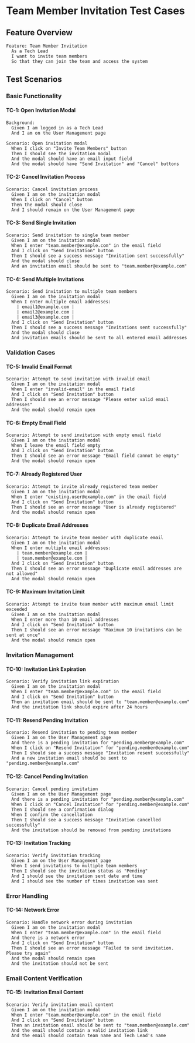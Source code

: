 # Team Member Invitation Test Cases

## Feature Overview
```gherkin
Feature: Team Member Invitation
  As a Tech Lead
  I want to invite team members
  So that they can join the team and access the system
```

## Test Scenarios

### Basic Functionality

#### TC-1: Open Invitation Modal
```gherkin
Background:
  Given I am logged in as a Tech Lead
  And I am on the User Management page

Scenario: Open invitation modal
  When I click on "Invite Team Members" button
  Then I should see the invitation modal
  And the modal should have an email input field
  And the modal should have "Send Invitation" and "Cancel" buttons
```

#### TC-2: Cancel Invitation Process
```gherkin
Scenario: Cancel invitation process
  Given I am on the invitation modal
  When I click on "Cancel" button
  Then the modal should close
  And I should remain on the User Management page
```

#### TC-3: Send Single Invitation
```gherkin
Scenario: Send invitation to single team member
  Given I am on the invitation modal
  When I enter "team.member@example.com" in the email field
  And I click on "Send Invitation" button
  Then I should see a success message "Invitation sent successfully"
  And the modal should close
  And an invitation email should be sent to "team.member@example.com"
```

#### TC-4: Send Multiple Invitations
```gherkin
Scenario: Send invitation to multiple team members
  Given I am on the invitation modal
  When I enter multiple email addresses:
    | email1@example.com |
    | email2@example.com |
    | email3@example.com |
  And I click on "Send Invitation" button
  Then I should see a success message "Invitations sent successfully"
  And the modal should close
  And invitation emails should be sent to all entered email addresses
```

### Validation Cases

#### TC-5: Invalid Email Format
```gherkin
Scenario: Attempt to send invitation with invalid email
  Given I am on the invitation modal
  When I enter "invalid-email" in the email field
  And I click on "Send Invitation" button
  Then I should see an error message "Please enter valid email addresses"
  And the modal should remain open
```

#### TC-6: Empty Email Field
```gherkin
Scenario: Attempt to send invitation with empty email field
  Given I am on the invitation modal
  When I leave the email field empty
  And I click on "Send Invitation" button
  Then I should see an error message "Email field cannot be empty"
  And the modal should remain open
```

#### TC-7: Already Registered User
```gherkin
Scenario: Attempt to invite already registered team member
  Given I am on the invitation modal
  When I enter "existing.user@example.com" in the email field
  And I click on "Send Invitation" button
  Then I should see an error message "User is already registered"
  And the modal should remain open
```

#### TC-8: Duplicate Email Addresses
```gherkin
Scenario: Attempt to invite team member with duplicate email
  Given I am on the invitation modal
  When I enter multiple email addresses:
    | team.member@example.com |
    | team.member@example.com |
  And I click on "Send Invitation" button
  Then I should see an error message "Duplicate email addresses are not allowed"
  And the modal should remain open
```

#### TC-9: Maximum Invitation Limit
```gherkin
Scenario: Attempt to invite team member with maximum email limit exceeded
  Given I am on the invitation modal
  When I enter more than 10 email addresses
  And I click on "Send Invitation" button
  Then I should see an error message "Maximum 10 invitations can be sent at once"
  And the modal should remain open
```

### Invitation Management

#### TC-10: Invitation Link Expiration
```gherkin
Scenario: Verify invitation link expiration
  Given I am on the invitation modal
  When I enter "team.member@example.com" in the email field
  And I click on "Send Invitation" button
  Then an invitation email should be sent to "team.member@example.com"
  And the invitation link should expire after 24 hours
```

#### TC-11: Resend Pending Invitation
```gherkin
Scenario: Resend invitation to pending team member
  Given I am on the User Management page
  And there is a pending invitation for "pending.member@example.com"
  When I click on "Resend Invitation" for "pending.member@example.com"
  Then I should see a success message "Invitation resent successfully"
  And a new invitation email should be sent to "pending.member@example.com"
```

#### TC-12: Cancel Pending Invitation
```gherkin
Scenario: Cancel pending invitation
  Given I am on the User Management page
  And there is a pending invitation for "pending.member@example.com"
  When I click on "Cancel Invitation" for "pending.member@example.com"
  Then I should see a confirmation dialog
  When I confirm the cancellation
  Then I should see a success message "Invitation cancelled successfully"
  And the invitation should be removed from pending invitations
```

#### TC-13: Invitation Tracking
```gherkin
Scenario: Verify invitation tracking
  Given I am on the User Management page
  When I send invitations to multiple team members
  Then I should see the invitation status as "Pending"
  And I should see the invitation sent date and time
  And I should see the number of times invitation was sent
```

### Error Handling

#### TC-14: Network Error
```gherkin
Scenario: Handle network error during invitation
  Given I am on the invitation modal
  When I enter "team.member@example.com" in the email field
  And there is a network error
  And I click on "Send Invitation" button
  Then I should see an error message "Failed to send invitation. Please try again"
  And the modal should remain open
  And the invitation should not be sent
```

### Email Content Verification

#### TC-15: Invitation Email Content
```gherkin
Scenario: Verify invitation email content
  Given I am on the invitation modal
  When I enter "team.member@example.com" in the email field
  And I click on "Send Invitation" button
  Then an invitation email should be sent to "team.member@example.com"
  And the email should contain a valid invitation link
  And the email should contain team name and Tech Lead's name
``` 